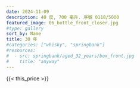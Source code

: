 ```yaml
---
date: 2024-11-09
description: 40 度, 700 毫升. 序號 0118/5000
featured_image: 06_bottle_front_closer.jpg
#type: gallery
sort_by: Name
title: 30 年
#categories: ["whisky", "springbank"]
#resources:
#  - src: springbank/aged_32_years/box_front.jpg
#    title: "anyway"
---
```

{{< this_price >}}
